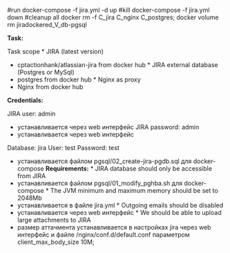 #run
docker-compose -f jira.yml -d up
#kill
docker-compose -f jira.yml down
#cleanup all
docker rm -f C_jira C_nginx C_postgres; docker volume rm jiradockered_V_db-pgsql

**Task:**

Task scope
\* JIRA (latest version)
  + cptactionhank/atlassian-jira from docker hub
\* JIRA external database (Postgres or MySql)
  + postgres from docker hub
\* Nginx as proxy
  + Nginx from docker hub

**Credentials:**

JIRA user: admin
  + устанавливается через web интерфейс
JIRA password: admin
  + устанавливается через web интерфейс

Database: jira
User: test
Password: test
  + устанавливается файлом pgsql/02_create-jira-pgdb.sql для docker-compose 
**Requirements:**
\* JIRA database should only be accessible from JIRA
  + устанавливается файлом  pgsql/01_modify_pghba.sh для docker-compose
\* The JVM minimum and maximum memory should be set to 2048Mb
  + устанавливается в файле jira.yml 
\* Outgoing emails should be disabled
  + устанавливается через web интерфейс
\* We should be able to upload large attachments to JIRA
  + размер аттачмента устанавливается в настройках jira через web интерфейс 
    и файле /nginx/conf.d/default.conf параметром client_max_body_size 10M;


